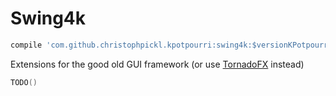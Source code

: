 # Swing4k

```groovy
compile 'com.github.christophpickl.kpotpourri:swing4k:$versionKPotpourri'
```

Extensions for the good old GUI framework (or use [TornadoFX](https://github.com/edvin/tornadofx) instead)

```kotlin
TODO()
```
